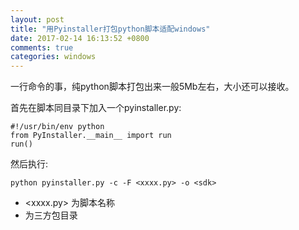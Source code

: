 ```yaml
---
layout: post
title: "用Pyinstaller打包python脚本适配windows"
date: 2017-02-14 16:13:52 +0800
comments: true
categories: windows
---
```


一行命令的事，纯python脚本打包出来一般5Mb左右，大小还可以接收。

首先在脚本同目录下加入一个pyinstaller.py:

    #!/usr/bin/env python
    from PyInstaller.__main__ import run
    run()

然后执行:

    python pyinstaller.py -c -F <xxxx.py> -o <sdk>

* <xxxx.py> 为脚本名称
* <sdk> 为三方包目录

